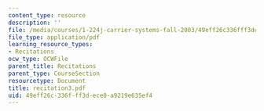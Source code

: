 ```yaml
---
content_type: resource
description: ''
file: /media/courses/1-224j-carrier-systems-fall-2003/49eff26c336fff3dece0a9219e635ef4_recitation3.pdf
file_type: application/pdf
learning_resource_types:
- Recitations
ocw_type: OCWFile
parent_title: Recitations
parent_type: CourseSection
resourcetype: Document
title: recitation3.pdf
uid: 49eff26c-336f-ff3d-ece0-a9219e635ef4
---
```

